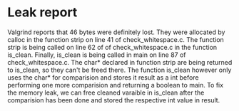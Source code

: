 # Leak report

Valgrind reports that 46 bytes were definitely lost. They were allocated by calloc in the function strip on line 41 of check_whitespace.c. The function strip is being called on line 62 of of check_whitespace.c in the function
is_clean. Finally, is_clean is being called in main on line 87 of check_whitespace.c. The char* declared in function strip are being returned to is_clean, so they can't be freed there. The function is_clean however only uses
the char* for comparision and stores it result as a int before performing one more comparision and returning a boolean to main. To fix the memory leak, we can free cleaned varaible in is_clean after the comparision has been done
and stored the respective int value in result.

